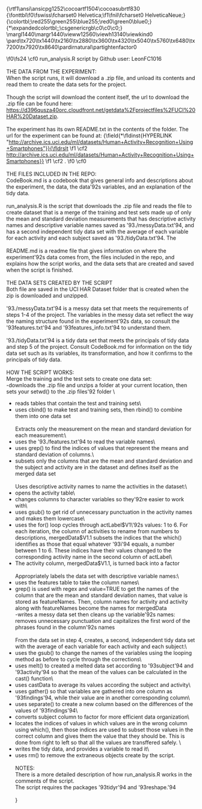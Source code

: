 {\rtf1\ansi\ansicpg1252\cocoartf1504\cocoasubrtf830
{\fonttbl\f0\fswiss\fcharset0 Helvetica;\f1\fnil\fcharset0 HelveticaNeue;}
{\colortbl;\red255\green255\blue255;\red0\green0\blue0;}
{\*\expandedcolortbl;;\csgenericrgb\c0\c0\c0;}
\margl1440\margr1440\vieww12560\viewh13140\viewkind0
\pard\tx720\tx1440\tx2160\tx2880\tx3600\tx4320\tx5040\tx5760\tx6480\tx7200\tx7920\tx8640\pardirnatural\partightenfactor0

\f0\fs24 \cf0 run_analysis.R script by Github user: LeonFC1016\
\
THE DATA FROM THE EXPERIMENT:\
When the script runs, it will download a .zip file, and unload its contents and read them to create the data sets for the project. \
\
Though the script will download the content itself, the url to download the .zip file can be found here: https://d396qusza40orc.cloudfront.net/getdata%2Fprojectfiles%2FUCI%20HAR%20Dataset.zip. \
\
The experiment has its own README.txt in the contents of the folder. The url for the experiment can be found at: {\field{\*\fldinst{HYPERLINK "http://archive.ics.uci.edu/ml/datasets/Human+Activity+Recognition+Using+Smartphones"}}{\fldrslt 
\f1 \cf2 http://archive.ics.uci.edu/ml/datasets/Human+Activity+Recognition+Using+Smartphones}}
\f1 \cf2 . 
\f0 \cf0 \
\
THE FILES INCLUDED IN THE REPO:\
CodeBook.md is a codebook that gives general info and descriptions about the experiment, the data, the data\'92s variables, and an explanation of the tidy data. \
\
run_analysis.R is the script that downloads the .zip file and reads the file to create dataset that is a merge of the training and test sets made up of only the mean and standard deviation measurements that has descriptive activity names and descriptive variable names saved as \'93./messyData.txt\'94, and has a second independent tidy data set with the average of each variable for each activity and each subject saved as \'93./tidyData.txt\'94. The \
\
README.md is a readme file that gives information on where the experiment\'92s data comes from, the files included in the repo, and explains how the script works, and the data sets that are created and saved when the script is finished. \
\
THE DATA  SETS CREATED BY THE SCRIPT\
Both file are saved in the UCI HAR Dataset folder that is created when the zip is downloaded and unzipped.\
\
\'93./messyData.txt\'94 is a messy data set that meets the requirements of steps 1-4 of the project. The variables in the messy data set reflect the way the naming structure found in the experiment\'92s data, so consult the \'93features.txt\'94 and \'93features_info.txt\'94 to understand them. \
\
\'93./tidyData.txt\'94 is a tidy data set that meets the principals of tidy data and step 5 of the project. Consult CodeBook.md for information on the tidy data set such as its variables, its transformation, and how it confirms to the principals of tidy data.\
\
HOW THE SCRIPT WORKS: \
Merge the training and the test sets to create one data set:\
-downloads the .zip file and unzips a folder at your current location, then sets your setwd() to the .zip files\'92 folder \
- reads tables that contain the test and training sets\
- uses cbind() to make test and training sets, then rbind() to combine them into one data set\
\
Extracts only the measurement on the mean and standard deviation for each measurement:\
- uses the \'93./features.txt\'94 to read the variable names\
- uses grep() to find the indices of values that represent the means and standard deviation of columns.\
- subsets only the columns that are the mean and standard deviation and the subject and activity are in the dataset and defines itself as the merged data set\
\
Uses descriptive activity names to name the activities in the dataset:\
- opens the activity table\
- changes columns to character variables so they\'92re easier to work with\
- uses gsub() to get rid of unnecessary punctuation in the activity names and makes them lowercase\
- uses the for() loop cycles through actLabel$V1\'92s values: 1 to 6. For each iteration, the column of activities to rename from numbers to descriptions, mergedData$V1.1 subsets the indices that the which() identifies as those that equal whatever \'93i\'94 equals, a number between 1 to 6. These indices have their values changed to the corresponding activity name in the second column of actLabel\
- The activity column, mergedData$V1.1, is turned back into a factor\
\
Appropriately labels the data set with descriptive variable names:\
- uses the features table to take the column names\
- grep() is used with regex and value=TRUE to get the names of the column that are the mean and standard deviation names, that value is stored as featureNames. Then, column names for activity and activity along with featureNames become the names for mergedData\
-writes a messy data set then cleans up the variable\'92s names: removes unnecessary punctuation and capitalizes the first word of the phrases found in the column\'92s names\
\
From the data set in step 4, creates, a second, independent tidy data set with the average of each variable for each activity and each subject:\
- uses the gsub() to change the names of the variables using the looping method as before to cycle through the corrections\
- uses melt() to created a melted data set according to \'93subject\'94 and \'93activity\'94 so that the mean of the values can be calculated in the cast() function\
- uses castData to average its values according the subject and activity\
- uses gather() so that variables are gathered into one column as \'93findings\'94, while their value are in another corresponding column\
- uses separate() to create a new column based on the differences of the values of \'93findings\'94\
- converts subject column to factor for more efficient data organization\
- locates the indices of values in which values are in the wrong column using which(), then those indices are used to subset those values in the correct column and gives them the value that they should be. This is done from right to left so that all the values are transffered safely. \
- writes the tidy data, and provides a variable to read it\
- uses rm() to remove the extraneous objects create by the script. \
\
NOTES:\
There is a more detailed description of how run_analysis.R works in the comments of the script. \
The script requires the packages \'93tidyr\'94 and \'93reshape.\'94\
\
}